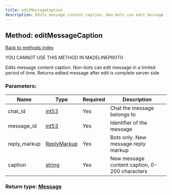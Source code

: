```yaml
---
title: editMessageCaption
description: Edits message content caption. Non-bots can edit message in a limited period of time. Returns edited message after edit is complete server side
---
```

## Method: editMessageCaption  
[Back to methods index](index.md)


YOU CANNOT USE THIS METHOD IN MADELINEPROTO


Edits message content caption. Non-bots can edit message in a limited period of time. Returns edited message after edit is complete server side

### Parameters:

| Name     |    Type       | Required | Description |
|----------|---------------|----------|-------------|
|chat\_id|[int53](../types/int53.md) | Yes|Chat the message belongs to|
|message\_id|[int53](../types/int53.md) | Yes|Identifier of the message|
|reply\_markup|[ReplyMarkup](../types/ReplyMarkup.md) | Yes|Bots only. New message reply markup|
|caption|[string](../types/string.md) | Yes|New message content caption, 0-200 characters|


### Return type: [Message](../types/Message.md)

